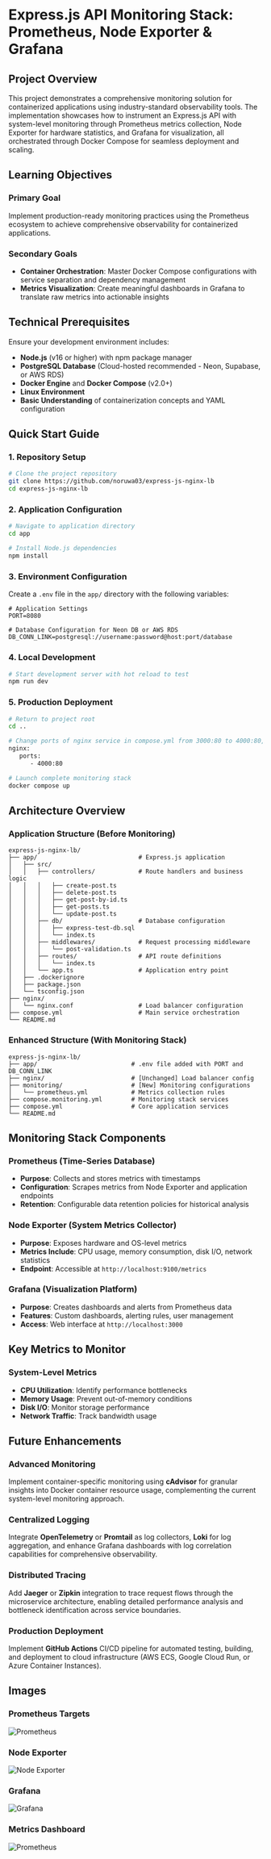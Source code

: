 # Express.js API Monitoring Stack: Prometheus, Node Exporter & Grafana

## Project Overview

This project demonstrates a comprehensive monitoring solution for containerized applications using industry-standard observability tools. The implementation showcases how to instrument an Express.js API with system-level monitoring through Prometheus metrics collection, Node Exporter for hardware statistics, and Grafana for visualization, all orchestrated through Docker Compose for seamless deployment and scaling.

## Learning Objectives

### Primary Goal

Implement production-ready monitoring practices using the Prometheus ecosystem to achieve comprehensive observability for containerized applications.

### Secondary Goals

- **Container Orchestration**: Master Docker Compose configurations with service separation and dependency management
- **Metrics Visualization**: Create meaningful dashboards in Grafana to translate raw metrics into actionable insights

## Technical Prerequisites

Ensure your development environment includes:

- **Node.js** (v16 or higher) with npm package manager
- **PostgreSQL Database** (Cloud-hosted recommended - Neon, Supabase, or AWS RDS)
- **Docker Engine** and **Docker Compose** (v2.0+)
- **Linux Environment**
- **Basic Understanding** of containerization concepts and YAML configuration

## Quick Start Guide

### 1. Repository Setup

```bash
# Clone the project repository
git clone https://github.com/noruwa03/express-js-nginx-lb
cd express-js-nginx-lb
```

### 2. Application Configuration

```bash
# Navigate to application directory
cd app

# Install Node.js dependencies
npm install
```

### 3. Environment Configuration

Create a `.env` file in the `app/` directory with the following variables:

```env
# Application Settings
PORT=8080

# Database Configuration for Neon DB or AWS RDS
DB_CONN_LINK=postgresql://username:password@host:port/database
```

### 4. Local Development

```bash
# Start development server with hot reload to test
npm run dev
```

### 5. Production Deployment

```bash
# Return to project root
cd ..

# Change ports of nginx service in compose.yml from 3000:80 to 4000:80, port 3000 will be used by Grafana service
nginx:
   ports:
      - 4000:80

# Launch complete monitoring stack
docker compose up
```

## Architecture Overview

### Application Structure (Before Monitoring)

```
express-js-nginx-lb/
├── app/                            # Express.js application
│   ├── src/
│   │   ├── controllers/            # Route handlers and business logic
│   │   │   ├── create-post.ts
│   │   │   ├── delete-post.ts
│   │   │   ├── get-post-by-id.ts
│   │   │   ├── get-posts.ts
│   │   │   └── update-post.ts
│   │   ├── db/                     # Database configuration
│   │   │   ├── express-test-db.sql
│   │   │   └── index.ts
│   │   ├── middlewares/            # Request processing middleware
│   │   │   └── post-validation.ts
│   │   ├── routes/                 # API route definitions
│   │   │   └── index.ts
│   │   └── app.ts                  # Application entry point
│   ├── .dockerignore
│   ├── package.json
│   └── tsconfig.json
├── nginx/
│   └── nginx.conf                  # Load balancer configuration
├── compose.yml                     # Main service orchestration
└── README.md
```

### Enhanced Structure (With Monitoring Stack)

```
express-js-nginx-lb/
├── app/                          # .env file added with PORT and DB_CONN_LINK
├── nginx/                        # [Unchanged] Load balancer config
├── monitoring/                   # [New] Monitoring configurations
│   └── prometheus.yml            # Metrics collection rules
├── compose.monitoring.yml        # Monitoring stack services
├── compose.yml                   # Core application services
└── README.md
```

## Monitoring Stack Components

### Prometheus (Time-Series Database)

- **Purpose**: Collects and stores metrics with timestamps
- **Configuration**: Scrapes metrics from Node Exporter and application endpoints
- **Retention**: Configurable data retention policies for historical analysis

### Node Exporter (System Metrics Collector)

- **Purpose**: Exposes hardware and OS-level metrics
- **Metrics Include**: CPU usage, memory consumption, disk I/O, network statistics
- **Endpoint**: Accessible at `http://localhost:9100/metrics`

### Grafana (Visualization Platform)

- **Purpose**: Creates dashboards and alerts from Prometheus data
- **Features**: Custom dashboards, alerting rules, user management
- **Access**: Web interface at `http://localhost:3000`

## Key Metrics to Monitor

### System-Level Metrics

- **CPU Utilization**: Identify performance bottlenecks
- **Memory Usage**: Prevent out-of-memory conditions
- **Disk I/O**: Monitor storage performance
- **Network Traffic**: Track bandwidth usage

## Future Enhancements

### Advanced Monitoring

Implement container-specific monitoring using **cAdvisor** for granular insights into Docker container resource usage, complementing the current system-level monitoring approach.

### Centralized Logging

Integrate **OpenTelemetry** or **Promtail** as log collectors, **Loki** for log aggregation, and enhance Grafana dashboards with log correlation capabilities for comprehensive observability.

### Distributed Tracing

Add **Jaeger** or **Zipkin** integration to trace request flows through the microservice architecture, enabling detailed performance analysis and bottleneck identification across service boundaries.

### Production Deployment

Implement **GitHub Actions** CI/CD pipeline for automated testing, building, and deployment to cloud infrastructure (AWS ECS, Google Cloud Run, or Azure Container Instances).

## Images

### Prometheus Targets

![Prometheus](./assets/prom-targets.PNG)

### Node Exporter

![Node Exporter](./assets/node-exporter.PNG)

### Grafana

![Grafana](./assets/gf-dashboard.PNG)

### Metrics Dashboard

![Prometheus](./assets/node-exporter-dashboard-full.PNG)
